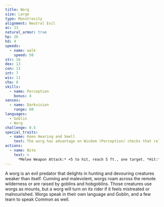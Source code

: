 ```yaml
---
title: Worg
size: Large
type: Monstrosity
alignment: Neutral Evil
ac: 13
natural_armor: true
hp: 26
hd: 4
speeds:
  - name: walk
    speed: 50
str: 16
dex: 13
con: 13
int: 7
wis: 11
cha: 8
skills:
  - name: Perception
    bonus: 4
senses:
  - name: Darkvision
    range: 60
languages:
  - Goblin
  - Worg
challenge: 0.5
special_traits:
  - name: Keen Hearing and Smell
    text: The worg has advantage on Wisdom (Perception) checks that rely on hearing or smell.
actions:
  - name: Bite
    text: >
      *Melee Weapon Attack:* +5 to hit, reach 5 ft., one target. *Hit:* 10 (2d6 + 3) piercing damage. If the target is a creature, it must succeed on a DC 13 Strength saving throw or be knocked prone.
---
```


A worg is an evil predator that delights in hunting and devouring creatures weaker than itself. Cunning and malevolent, worgs roam across the remote wilderness or are raised by goblins and hobgoblins. Those creatures use worgs as mounts, but a worg will turn on its rider if it feels mistreated or malnourished. Worgs speak in their own language and Goblin, and a few learn to speak Common as well.
